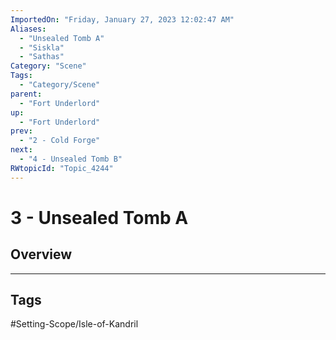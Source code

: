 ```yaml
---
ImportedOn: "Friday, January 27, 2023 12:02:47 AM"
Aliases:
  - "Unsealed Tomb A"
  - "Siskla"
  - "Sathas"
Category: "Scene"
Tags:
  - "Category/Scene"
parent:
  - "Fort Underlord"
up:
  - "Fort Underlord"
prev:
  - "2 - Cold Forge"
next:
  - "4 - Unsealed Tomb B"
RWtopicId: "Topic_4244"
---
```

# 3 - Unsealed Tomb A
## Overview

---
## Tags
#Setting-Scope/Isle-of-Kandril

